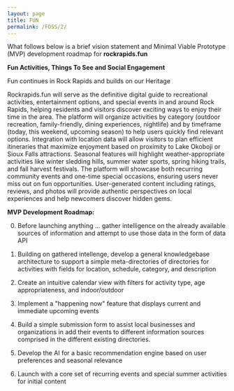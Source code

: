 ```yaml
---
layout: page
title: FUN
permalink: /FOSS/2/
---
```


What follows below is a brief vision statement and Minimal Viable Prototype (MVP) development roadmap for **rockrapids.fun**

**Fun Activities, Things To See and Social Engagement**

Fun continues in Rock Rapids and builds on our Heritage

Rockrapids.fun will serve as the definitive digital guide to recreational activities, entertainment options, and special events in and around Rock Rapids, helping residents and visitors discover exciting ways to enjoy their time in the area. The platform will organize activities by category (outdoor recreation, family-friendly, dining experiences, nightlife) and by timeframe (today, this weekend, upcoming season) to help users quickly find relevant options. Integration with location data will allow visitors to plan efficient itineraries that maximize enjoyment based on proximity to Lake Okoboji or Sioux Falls attractions. Seasonal features will highlight weather-appropriate activities like winter sledding hills, summer water sports, spring hiking trails, and fall harvest festivals. The platform will showcase both recurring community events and one-time special occasions, ensuring users never miss out on fun opportunities. User-generated content including ratings, reviews, and photos will provide authentic perspectives on local experiences and help newcomers discover hidden gems.

**MVP Development Roadmap:**

0. Before launching anything ... gather intelligence on the already available sources of information and attempt to use those data in the form of data API

1. Building on gathered intellenge, develop a general knowledgebase architecture to support a simple meta-directories of directories for activities with fields for location, schedule, category, and description

2. Create an intuitive calendar view with filters for activity type, age appropriateness, and indoor/outdoor

3. Implement a "happening now" feature that displays current and immediate upcoming events

4. Build a simple submission form to assist local businesses and organizations in add their events to different information sources comprised in the different existing directories.

5. Develop the AI for a basic recommendation engine based on user preferences and seasonal relevance

6. Launch with a core set of recurring events and special summer activities for initial content

